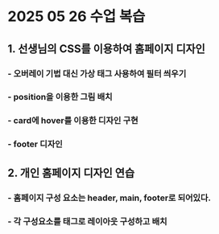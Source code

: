 # 2025 05 26 수업 복습
## 1. 선생님의 CSS를 이용하여 홈페이지 디자인
### - 오버레이 기법 대신 가상 태그 사용하여 필터 씌우기
### - position을 이용한 그림 배치
### - card에 hover를 이용한 디자인 구현
### - footer 디자인

## 2. 개인 홈페이지 디자인 연습
### - 홈페이지 구성 요소는 header, main, footer로 되어있다.
### - 각 구성요소를 태그로 레이아웃 구성하고 배치
